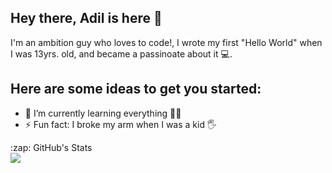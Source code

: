 ## Hey there, Adil is here 👋 
   I'm an ambition guy who loves to code!, I wrote my first "Hello World" when I was 13yrs. old, and became a passinoate about it 💻.



Here are some ideas to get you started:
- 
- 🌱 I’m currently learning everything :frog::broken_heart:
- ⚡ Fun fact: I broke my arm when I was a kid 🖐 



<detail>
  <summary>:zap: GitHub's Stats</summary>
  <img align= 'left' src="https://github-readme-stats-pi-sandy.vercel.app/api?username=iamxadil&showicons=true&hide_border=true"/>
  </detail>
